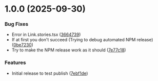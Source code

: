 # 1.0.0 (2025-09-30)


### Bug Fixes

* Error in Link.stories.tsx ([3664739](https://github.com/schjetne/ohs-react-components/commit/3664739ac270f797ce08eef2293f8d5a50a97b7d))
* If at first you don't succeed (Trying to debug automated NPM release) ([0be7230](https://github.com/schjetne/ohs-react-components/commit/0be7230802971997631ea97f903d554acfe77320))
* Try to make the NPM release work as it should ([7e77c18](https://github.com/schjetne/ohs-react-components/commit/7e77c18d161c690e0e49cc7e2710eff49675f600))


### Features

* Initial release to test publish ([7ebf1de](https://github.com/schjetne/ohs-react-components/commit/7ebf1de02a437ec01c277d30f5564556cb5b0de5))
